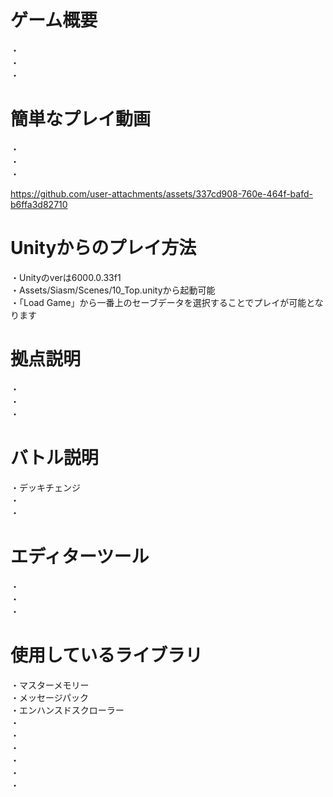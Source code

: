 # ゲーム概要
・  
・  
・  

# 簡単なプレイ動画
・  
・  
・  




https://github.com/user-attachments/assets/337cd908-760e-464f-bafd-b6ffa3d82710




# Unityからのプレイ方法
・Unityのverは6000.0.33f1  
・Assets/Siasm/Scenes/10_Top.unityから起動可能  
・「Load Game」から一番上のセーブデータを選択することでプレイが可能となります  

# 拠点説明
・  
・  
・  

# バトル説明
・デッキチェンジ  
・  
・  

# エディターツール
・  
・  
・  

# 使用しているライブラリ
・マスターメモリー  
・メッセージパック  
・エンハンスドスクローラー  
・  
・  
・  
・  
・  
・  


